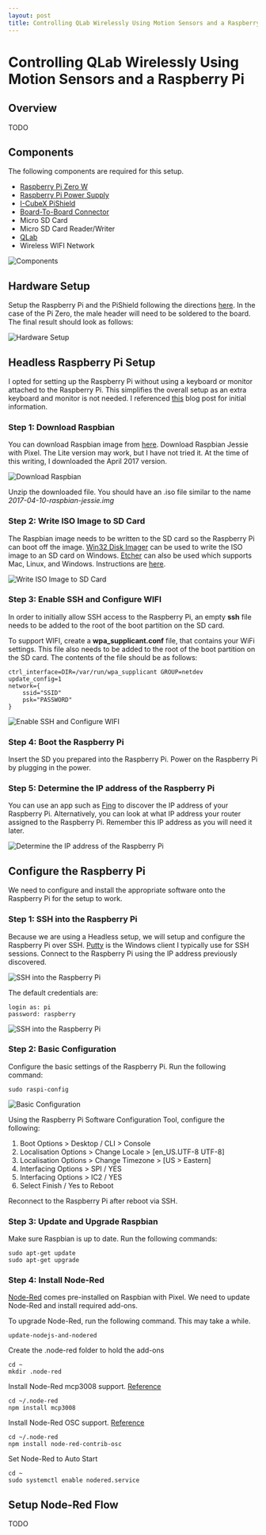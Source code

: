 ```yaml
---
layout: post
title: Controlling QLab Wirelessly Using Motion Sensors and a Raspberry Pi
---
```


# Controlling QLab Wirelessly Using Motion Sensors and a Raspberry Pi
## Overview 
TODO

## Components
The following components are required for this setup.
 - [Raspberry Pi Zero W](https://www.raspberrypi.org/products/pi-zero-w/) 
 - [Raspberry Pi Power Supply](https://www.raspberrypi.org/products/universal-power-supply/)
 - [I-CubeX PiShield](https://infusionsystems.com/pishield/)
 - [Board-To-Board Connector](http://www.newark.com/amp-te-connectivity/2-826925-0/connector-header-40-position-2row/dp/12H4415)
 - Micro SD Card
 - Micro SD Card Reader/Writer
 - [QLab](https://figure53.com/qlab/)
 - Wireless WIFI Network

![Components](/images/1.png)

## Hardware Setup

Setup the Raspberry Pi and the PiShield following the directions [here](https://infusionsystems.com/pishield/documentation/hardware-setup/).  In the case of the Pi Zero, the male header will need to be soldered to the board.  The final result should look as follows:

![Hardware Setup](/images/1.png)

## Headless Raspberry Pi Setup
I opted for setting up the Raspberry Pi without using a keyboard or monitor attached to the Raspberry Pi.  This simplifies the overall setup as an extra keyboard and monitor is not needed.  I referenced [this](https://hackernoon.com/raspberry-pi-headless-install-462ccabd75d0) blog post for initial information.

### Step 1: Download Raspbian
You can download Raspbian image from [here](https://www.raspberrypi.org/downloads/raspbian/).  Download Raspbian Jessie with Pixel.  The Lite version may work, but I have not tried it.  At the time of this writing, I downloaded the April 2017 version.

![Download Raspbian](/images/download_raspbian.png)

Unzip the downloaded file.  You should have an .iso file similar to the name *2017-04-10-raspbian-jessie.img*

### Step 2: Write ISO Image to SD Card
The Raspbian image needs to be written to the SD card so the Raspberry Pi can boot off the image.  [Win32 Disk Imager](https://sourceforge.net/projects/win32diskimager/) can be used to write the ISO image to an SD card on Windows.  [Etcher](https://etcher.io/) can also be used which supports Mac, Linux, and Windows.  Instructions are [here](https://www.raspberrypi.org/documentation/installation/installing-images/README.md).  

![Write ISO Image to SD Card](/images/write-image-to-sd-card.png)

### Step 3: Enable SSH and Configure WIFI
In order to initially allow SSH access to the Raspberry Pi, an empty **ssh** file needs to be added to the root of the boot partition on the SD card.

To support WIFI, create a **wpa_supplicant.conf** file, that contains your WiFi settings.  This file also needs to be added to the root of the boot partition on the SD card.  The contents of the file should be as follows:

```
ctrl_interface=DIR=/var/run/wpa_supplicant GROUP=netdev
update_config=1
network={
    ssid="SSID"
    psk="PASSWORD"
}
```

![Enable SSH and Configure WIFI](/images/enable-ssh-and-configure-wifi.png)

### Step 4: Boot the Raspberry Pi
Insert the SD you prepared into the Raspberry Pi.  Power on the Raspberry Pi by plugging in the power.

### Step 5: Determine the IP address of the Raspberry Pi
You can use an app such as [Fing](https://www.fing.io/) to discover the IP address of your Raspberry Pi.  Alternatively, you can look at what IP address your router assigned to the Raspberry Pi.  Remember this IP address as you will need it later.

![Determine the IP address of the Raspberry Pi](/images/determine-ip-address-of-the-raspberry-pi.png)

## Configure the Raspberry Pi
We need to configure and install the appropriate software onto the Raspberry Pi for the setup to work.

### Step 1: SSH into the Raspberry Pi
Because we are using a Headless setup, we will setup and configure the Raspberry Pi over SSH.  [Putty](http://www.putty.org/) is the Windows client I typically use for SSH sessions.  Connect to the Raspberry Pi using the IP address previously discovered.  

![SSH into the Raspberry Pi](/images/ssh-into-the-raspberry-pi.png)

The default credentials are:
```
login as: pi
password: raspberry
```

![SSH into the Raspberry Pi](/images/ssh-into-the-raspberry-pi-user-pass.png)

### Step 2: Basic Configuration
Configure the basic settings of the Raspberry Pi.  Run the following command:
```
sudo raspi-config
```

![Basic Configuration](/images/basic-configuration.png)

Using the Raspberry Pi Software Configuration Tool, configure the following:

1. Boot Options > Desktop / CLI > Console
1. Localisation Options > Change Locale > [en_US.UTF-8 UTF-8]
1. Localisation Options > Change Timezone > [US > Eastern]
1. Interfacing Options > SPI / YES
1. Interfacing Options > IC2 / YES
1. Select Finish / Yes to Reboot

Reconnect to the Raspberry Pi after reboot via SSH.

### Step 3: Update and Upgrade Raspbian
Make sure Raspbian is up to date.  Run the following commands:
```
sudo apt-get update
sudo apt-get upgrade
```
### Step 4: Install Node-Red
[Node-Red](https://nodered.org/docs/hardware/raspberrypi) comes pre-installed on Raspbian with Pixel.  We need to update Node-Red and install required add-ons.
 
To upgrade Node-Red, run the following command.  This may take a while.

```
update-nodejs-and-nodered
```

Create the .node-red folder to hold the add-ons
```
cd ~
mkdir .node-red
```
Install Node-Red mcp3008 support.  [Reference](https://infusionsystems.com/pishield/node-red-sensor-acquisition/)
```
cd ~/.node-red
npm install mcp3008
```
Install Node-Red OSC support. [Reference](https://www.npmjs.com/package/node-red-contrib-osc)
```
cd ~/.node-red
npm install node-red-contrib-osc
```
Set Node-Red to Auto Start
```
cd ~
sudo systemctl enable nodered.service
```

## Setup Node-Red Flow

TODO
